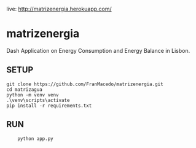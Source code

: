 live: http://matrizenergia.herokuapp.com/


# matrizenergia

Dash Application on Energy Consumption and Energy Balance in Lisbon.


## SETUP

```
git clone https://github.com/FranMacedo/matrizenergia.git
cd matrizagua
python -m venv venv
.\venv\scripts\activate
pip install -r requirements.txt
```

## RUN

```
	python app.py
```
